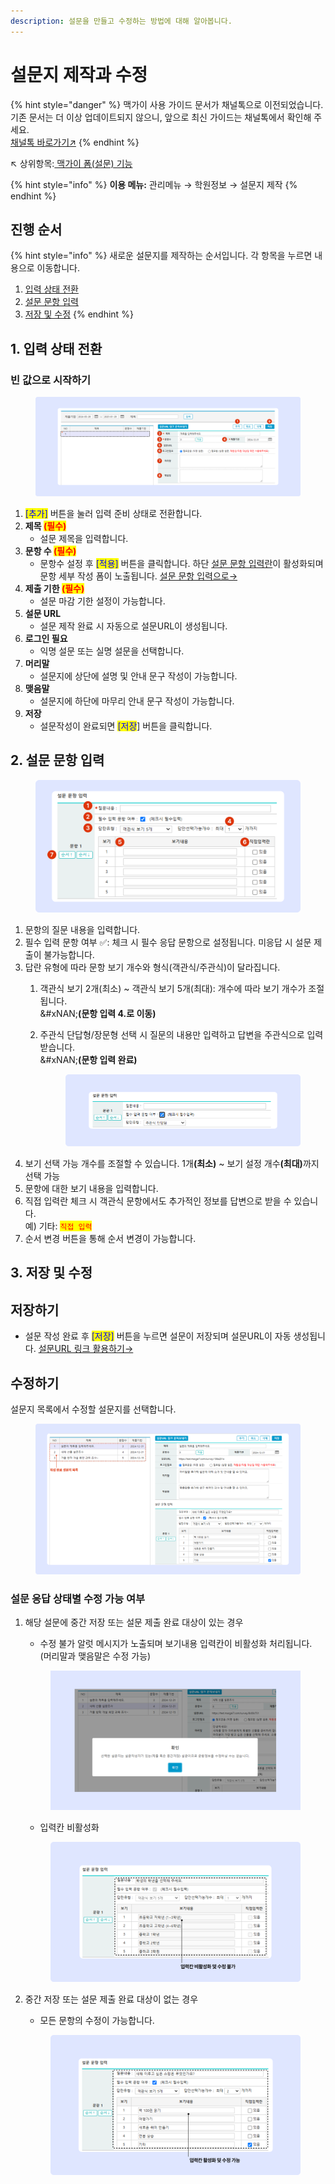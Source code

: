 ```yaml
---
description: 설문을 만들고 수정하는 방법에 대해 알아봅니다.
---
```


# 설문지 제작과 수정

{% hint style="danger" %}
맥가이 사용 가이드 문서가 채널톡으로 이전되었습니다.\
기존 문서는 더 이상 업데이트되지 않으니, 앞으로 최신 가이드는 채널톡에서 확인해 주세요.\
[채널톡 바로가기↗](https://docs.channel.io/macgai-guide/ko/articles/hp-miscellaneous-add-form-cecf3ed2)
{% endhint %}

↖ 상위항목:[ 맥가이 폼(설문) 기능](./)

{% hint style="info" %}
**이용 메뉴:**  관리메뉴 → 학원정보 → 설문지 제작
{% endhint %}

## 진행 순서

{% hint style="info" %}
새로운 설문지를 제작하는 순서입니다. 각 항목을 누르면 내용으로 이동합니다.

1. [입력 상태 전환](adding.md#id-1)
2. [설문 문항 입력](adding.md#id-2)
3. [저장 및 수정](adding.md#id-3)
{% endhint %}

## 1. 입력 상태 전환

### 빈 값으로 시작하기

<figure><img src="../../.gitbook/assets/image (109).png" alt=""><figcaption></figcaption></figure>

1. <mark style="color:blue;">\[추가]</mark> 버튼을 눌러 입력 준비 상태로 전환합니다.&#x20;
2. **제목&#x20;**<mark style="color:red;">**(필수)**</mark>
   * 설문 제목을 입력합니다.
3. **문항 수&#x20;**<mark style="color:red;">**(필수)**</mark>
   * 문항수 설정 후 <mark style="color:blue;">\[적용]</mark> 버튼을 클릭합니다. 하단 [설문 문항 입력란](adding.md#id-2)이 활성화되며 문항 세부 작성 폼이 노출됩니다. [설문 문항 입력으로→](adding.md#id-2)
4. **제출 기한&#x20;**<mark style="color:red;">**(필수)**</mark>
   * 설문 마감 기한 설정이 가능합니다.
5. **설문 URL**
   * 설문 제작 완료 시 자동으로 설문URL이 생성됩니다.
6. **로그인 필요**
   * 익명 설문 또는 실명 설문을 선택합니다.
7. **머리말**
   * 설문지에 상단에 설명 및 안내 문구 작성이 가능합니다.
8. **맺음말**
   * 설문지에 하단에 마무리 안내 문구 작성이 가능합니다.
9. **저장**
   * 설문작성이 완료되면 <mark style="color:blue;">\[저장</mark>] 버튼을 클릭합니다.

## 2.  설문 문항 입력

<figure><img src="../../.gitbook/assets/image (110).png" alt=""><figcaption></figcaption></figure>

1. 문항의 질문 내용을 입력합니다.
2. 필수 입력 문항 여부 ✅: 체크 시 필수 응답 문항으로 설정됩니다. 미응답 시 설문 제출이 불가능합니다.
3. 답란 유형에 따라 문항 보기 개수와 형식(객관식/주관식)이 달라집니다.&#x20;
   1. 객관식 보기 2개(최소) \~ 객관식 보기 5개(최대): 개수에 따라 보기 개수가 조절됩니다.\
      &#xNAN;**(문항 입력 4.로 이동)**
   2.  주관식 단답형/장문형 선택 시 질문의 내용만 입력하고 답변을 주관식으로 입력 받습니다.\
       &#xNAN;**(문항 입력  완료)**

       <figure><img src="../../.gitbook/assets/image (86).png" alt=""><figcaption></figcaption></figure>
4. 보기 선택 가능 개수를 조절할 수 있습니다. 1&#xAC1C;**(최소)** \~ 보기 설정 개&#xC218;**(최대)**&#xAE4C;지 선택 가능
5. 문항에 대한 보기 내용을 입력합니다.
6. 직접 입력란 체크 시 객관식 문항에서도 추가적인 정보를 답변으로 받을 수 있습니다.\
   예) 기타: <mark style="color:red;">`직접 입력`</mark>
7. 순서 변경 버튼을 통해 순서 변경이 가능합니다.

## 3. 저장 및 수정

## 저장하기

* 설문 작성 완료 후 <mark style="color:blue;">\[저장]</mark> 버튼을 누르면 설문이 저장되며 설문URL이 자동 생성됩니다. [설문URL 링크 활용하기→](share.md)

## 수정하기

설문지 목록에서 수정할 설문지를 선택합니다.

<figure><img src="../../.gitbook/assets/image (81).png" alt=""><figcaption></figcaption></figure>

### 설문 응답 상태별 수정 가능 여부

1.  해당 설문에 중간 저장 또는 설문 제출 완료 대상이 있는 경우

    * 수정 불가 알럿 메시지가 노출되며 보기내용 입력칸이 비활성화 처리됩니다. (머리말과 맺음말은 수정 가능)

    <figure><img src="../../.gitbook/assets/image (89).png" alt=""><figcaption></figcaption></figure>

    * 입력칸 비활성화

    <figure><img src="../../.gitbook/assets/image (116).png" alt=""><figcaption></figcaption></figure>
2.  중간 저장 또는 설문 제출 완료 대상이 없는 경우

    * 모든 문항의 수정이 가능합니다.

    <figure><img src="../../.gitbook/assets/image (115).png" alt=""><figcaption></figcaption></figure>
